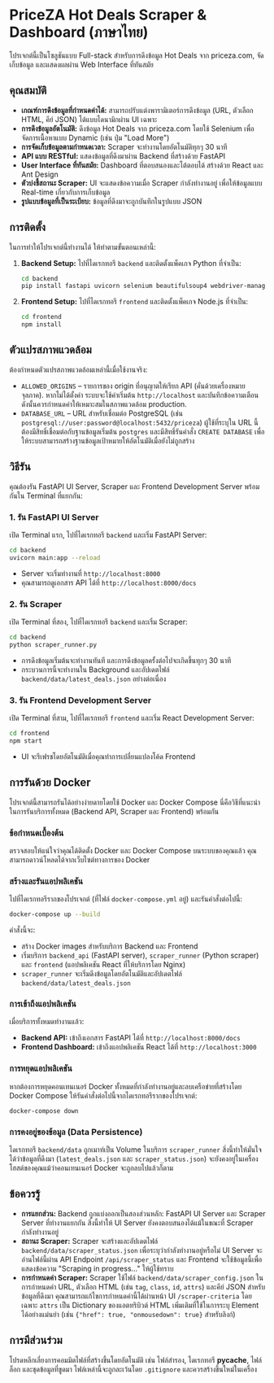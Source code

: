 # PriceZA Hot Deals Scraper & Dashboard (ภาษาไทย)

โปรเจกต์นี้เป็นโซลูชันแบบ Full-stack สำหรับการดึงข้อมูล Hot Deals จาก priceza.com, จัดเก็บข้อมูล และแสดงผลผ่าน Web Interface ที่ทันสมัย

## คุณสมบัติ

*   **เกณฑ์การดึงข้อมูลที่กำหนดค่าได้:** สามารถปรับแต่งพารามิเตอร์การดึงข้อมูล (URL, ตัวเลือก HTML, คีย์ JSON) ได้แบบไดนามิกผ่าน UI เฉพาะ
*   **การดึงข้อมูลอัตโนมัติ:** ดึงข้อมูล Hot Deals จาก priceza.com โดยใช้ Selenium เพื่อจัดการเนื้อหาแบบ Dynamic (เช่น ปุ่ม "Load More")
*   **การจัดเก็บข้อมูลตามกำหนดเวลา:** Scraper จะทำงานโดยอัตโนมัติทุกๆ 30 นาที
*   **API แบบ RESTful:** แสดงข้อมูลที่ดึงมาผ่าน Backend ที่สร้างด้วย FastAPI
*   **User Interface ที่ทันสมัย:** Dashboard ที่ตอบสนองและโต้ตอบได้ สร้างด้วย React และ Ant Design
*   **ตัวบ่งชี้สถานะ Scraper:** UI จะแสดงข้อความเมื่อ Scraper กำลังทำงานอยู่ เพื่อให้ข้อมูลแบบ Real-time เกี่ยวกับการเก็บข้อมูล
*   **รูปแบบข้อมูลที่เป็นระเบียบ:** ข้อมูลที่ดึงมาจะถูกบันทึกในรูปแบบ JSON

## การติดตั้ง

ในการทำให้โปรเจกต์นี้ทำงานได้ ให้ทำตามขั้นตอนเหล่านี้:

1.  **Backend Setup:**
    ไปที่ไดเรกทอรี `backend` และติดตั้งแพ็คเกจ Python ที่จำเป็น:
    ```bash
    cd backend
    pip install fastapi uvicorn selenium beautifulsoup4 webdriver-manager python-multipart apscheduler
    ```

2.  **Frontend Setup:**
    ไปที่ไดเรกทอรี `frontend` และติดตั้งแพ็คเกจ Node.js ที่จำเป็น:
    ```bash
    cd frontend
    npm install
    ```

## ตัวแปรสภาพแวดล้อม

ต้องกำหนดตัวแปรสภาพแวดล้อมเหล่านี้เมื่อใช้งานจริง:

* `ALLOWED_ORIGINS` – รายการของ origin ที่อนุญาตให้เรียก API (คั่นด้วยเครื่องหมายจุลภาค). หากไม่ได้ตั้งค่า ระบบจะใช้ค่าเริ่มต้น `http://localhost` และบันทึกข้อความเตือน ดังนั้นควรกำหนดค่าให้เหมาะสมในสภาพแวดล้อม production.
* `DATABASE_URL` – URL สำหรับเชื่อมต่อ PostgreSQL (เช่น `postgresql://user:password@localhost:5432/priceza`) ผู้ใช้ที่ระบุใน URL นี้ต้องมีสิทธิ์เชื่อมต่อกับฐานข้อมูลเริ่มต้น `postgres` และมีสิทธิ์รันคำสั่ง `CREATE DATABASE` เพื่อให้ระบบสามารถสร้างฐานข้อมูลเป้าหมายให้อัตโนมัติเมื่อยังไม่ถูกสร้าง

## วิธีรัน

คุณต้องรัน FastAPI UI Server, Scraper และ Frontend Development Server พร้อมกันใน Terminal ที่แยกกัน:

### 1. รัน FastAPI UI Server

เปิด Terminal แรก, ไปที่ไดเรกทอรี `backend` และเริ่ม FastAPI Server:

```bash
cd backend
uvicorn main:app --reload
```
*   Server จะเริ่มทำงานที่ `http://localhost:8000`
*   คุณสามารถดูเอกสาร API ได้ที่ `http://localhost:8000/docs`

### 2. รัน Scraper

เปิด Terminal ที่สอง, ไปที่ไดเรกทอรี `backend` และเริ่ม Scraper:

```bash
cd backend
python scraper_runner.py
```
*   การดึงข้อมูลเริ่มต้นจะทำงานทันที และการดึงข้อมูลครั้งต่อไปจะเกิดขึ้นทุกๆ 30 นาที
*   กระบวนการนี้จะทำงานใน Background และอัปเดตไฟล์ `backend/data/latest_deals.json` อย่างต่อเนื่อง

### 3. รัน Frontend Development Server

เปิด Terminal ที่สาม, ไปที่ไดเรกทอรี `frontend` และเริ่ม React Development Server:

```bash
cd frontend
npm start
```
*   UI จะรีเฟรชโดยอัตโนมัติเมื่อคุณทำการเปลี่ยนแปลงโค้ด Frontend

## การรันด้วย Docker

โปรเจกต์นี้สามารถรันได้อย่างง่ายดายโดยใช้ Docker และ Docker Compose นี่คือวิธีที่แนะนำในการรันบริการทั้งหมด (Backend API, Scraper และ Frontend) พร้อมกัน

### ข้อกำหนดเบื้องต้น

ตรวจสอบให้แน่ใจว่าคุณได้ติดตั้ง Docker และ Docker Compose บนระบบของคุณแล้ว คุณสามารถดาวน์โหลดได้จากเว็บไซต์ทางการของ Docker

### สร้างและรันแอปพลิเคชัน

ไปที่ไดเรกทอรีรากของโปรเจกต์ (ที่ไฟล์ `docker-compose.yml` อยู่) และรันคำสั่งต่อไปนี้:

```bash
docker-compose up --build
```

คำสั่งนี้จะ:
*   สร้าง Docker images สำหรับบริการ Backend และ Frontend
*   เริ่มบริการ `backend_api` (FastAPI server), `scraper_runner` (Python scraper) และ `frontend` (แอปพลิเคชัน React ที่ให้บริการโดย Nginx)
*   `scraper_runner` จะเริ่มดึงข้อมูลโดยอัตโนมัติและอัปเดตไฟล์ `backend/data/latest_deals.json`

### การเข้าถึงแอปพลิเคชัน

เมื่อบริการทั้งหมดทำงานแล้ว:
*   **Backend API:** เข้าถึงเอกสาร FastAPI ได้ที่ `http://localhost:8000/docs`
*   **Frontend Dashboard:** เข้าถึงแอปพลิเคชัน React ได้ที่ `http://localhost:3000`

### การหยุดแอปพลิเคชัน

หากต้องการหยุดคอนเทนเนอร์ Docker ทั้งหมดที่กำลังทำงานอยู่และลบเครือข่ายที่สร้างโดย Docker Compose ให้รันคำสั่งต่อไปนี้จากไดเรกทอรีรากของโปรเจกต์:

```bash
docker-compose down
```

### การคงอยู่ของข้อมูล (Data Persistence)

ไดเรกทอรี `backend/data` ถูกเมาท์เป็น Volume ในบริการ `scraper_runner` สิ่งนี้ทำให้มั่นใจได้ว่าข้อมูลที่ดึงมา (`latest_deals.json` และ `scraper_status.json`) จะยังคงอยู่ในเครื่องโฮสต์ของคุณแม้ว่าคอนเทนเนอร์ Docker จะถูกลบไปแล้วก็ตาม

## ข้อควรรู้

*   **การแยกส่วน:** Backend ถูกแบ่งออกเป็นสองส่วนหลัก: FastAPI UI Server และ Scraper Server ที่ทำงานแยกกัน สิ่งนี้ทำให้ UI Server ยังคงตอบสนองได้แม้ในขณะที่ Scraper กำลังทำงานอยู่
*   **สถานะ Scraper:** Scraper จะสร้างและอัปเดตไฟล์ `backend/data/scraper_status.json` เพื่อระบุว่ากำลังทำงานอยู่หรือไม่ UI Server จะอ่านไฟล์นี้ผ่าน API Endpoint `/api/scraper_status` และ Frontend จะใช้ข้อมูลนี้เพื่อแสดงข้อความ "Scraping in progress..." ให้ผู้ใช้ทราบ
*   **การกำหนดค่า Scraper:** Scraper ใช้ไฟล์ `backend/data/scraper_config.json` ในการกำหนดค่า URL, ตัวเลือก HTML (เช่น `tag`, `class`, `id`, `attrs`) และคีย์ JSON สำหรับข้อมูลที่ดึงมา คุณสามารถแก้ไขการกำหนดค่านี้ได้ผ่านหน้า UI `/scraper-criteria` โดยเฉพาะ `attrs` เป็น Dictionary ของแอตทริบิวต์ HTML เพิ่มเติมที่ใช้ในการระบุ Element ได้อย่างแม่นยำ (เช่น `{"href": true, "onmousedown": true}` สำหรับลิงก์)

## การมีส่วนร่วม

โปรดหลีกเลี่ยงการคอมมิตไฟล์ที่สร้างขึ้นโดยอัตโนมัติ เช่น ไฟล์สำรอง, ไดเรกทอรี __pycache__, ไฟล์ล็อก และชุดข้อมูลที่ขูดมา ไฟล์เหล่านี้จะถูกละเว้นโดย `.gitignore` และควรสร้างขึ้นใหม่ในเครื่อง